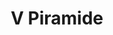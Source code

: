 ---
title: V Piramide

mediaPath: /videos/p_15_am1950s-1080p.mp4
mediaPosition:  [296219.2543402447,4633746.389190704,129.3620121278183]
mediaRotation:  [0.32657019415962507,-0.7085747092771706,-0.5680872270890002,0.2618218708924996]
mediaScale: 1
cameraFOV: 60

cameraPosition:  [296216.58284711756,4633748.671799666,128.5791834133654]
cameraTarget:  [296218.23687636235,4633747.258544307,129.06386427374818]

animationEntry: 
---